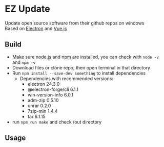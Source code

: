 # EZ Update
Update open source software from their github repos on windows  
Based on [Electron](https://github.com/electron/electron) and [Vue.js](https://github.com/vuejs/core)
## Build
- Make sure node.js and npm are installed, you can check with `node -v` and `npm -v`
- Download files or clone repo, then open terminal in that directory
- Run `npm install --save-dev something` to install dependencies
  - Dependencies with recommended versions:
    - electron 24.3.0
    - @electron-forge/cli 6.1.1
    - win-version-info 6.0.1
    - adm-zip 0.5.10
    - unrar 0.2.0
    - 7zip-min 1.4.4
    - tar 6.1.15
- run `npm run make` and check /out directory
## Usage

